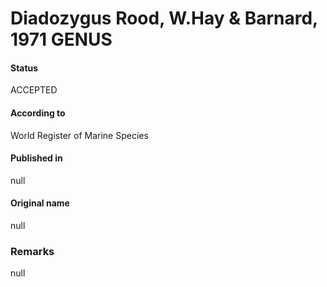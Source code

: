 Diadozygus Rood, W.Hay & Barnard, 1971 GENUS
=======

#### Status
ACCEPTED

#### According to
World Register of Marine Species

#### Published in
null

#### Original name
null

### Remarks
null